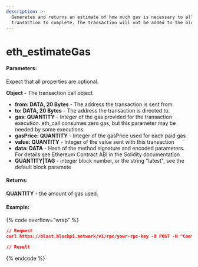 ```yaml
---
description: >-
  Generates and returns an estimate of how much gas is necessary to allow the
  transaction to complete. The transaction will not be added to the blockchain.
---
```


# eth\_estimateGas

#### **Parameters:**

Expect that all properties are optional.

**Object** - The transaction call object

* **from: DATA, 20 Bytes** - The address the transaction is sent from.
* **to: DATA, 20 Bytes** - The address the transaction is directed to.
* **gas: QUANTITY** - Integer of the gas provided for the transaction execution. eth\_call consumes zero gas, but this parameter may be needed by some executions.
* **gasPrice: QUANTITY** - Integer of the gasPrice used for each paid gas
* **value: QUANTITY** - Integer of the value sent with this transaction
* **data: DATA** - Hash of the method signature and encoded parameters. For details see Ethereum Contract ABI in the Solidity documentation
* **QUANTITY|TAG** - integer block number, or the string "latest", see the default block paramete

#### **Returns:**

**QUANTITY** - the amount of gas used.

#### Example:

{% code overflow="wrap" %}
```json
// Request
curl https://blast.blockpi.network/v1/rpc/your-rpc-key -X POST -H "Content-Type: application/json" --data '{"jsonrpc":"2.0","method":"eth_estimateGas","params":[{see above}],"id":1}'

// Result

```
{% endcode %}
